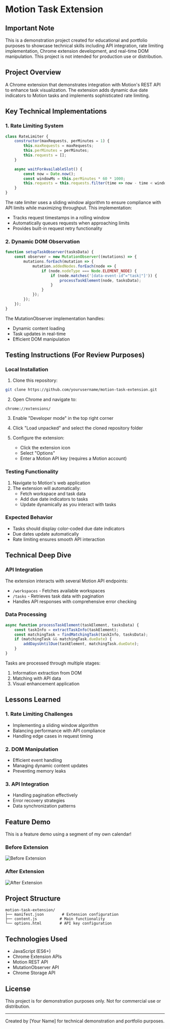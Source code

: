 # Motion Task Extension

## Important Note
This is a demonstration project created for educational and portfolio purposes to showcase technical skills including API integration, rate limiting implementation, Chrome extension development, and real-time DOM manipulation. This project is not intended for production use or distribution.

## Project Overview

A Chrome extension that demonstrates integration with Motion's REST API to enhance task visualization. The extension adds dynamic due date indicators to Motion tasks and implements sophisticated rate limiting.

## Key Technical Implementations

### 1. Rate Limiting System
```javascript
class RateLimiter {
    constructor(maxRequests, perMinutes = 1) {
        this.maxRequests = maxRequests;
        this.perMinutes = perMinutes;
        this.requests = [];
    }

    async waitForAvailableSlot() {
        const now = Date.now();
        const windowMs = this.perMinutes * 60 * 1000;
        this.requests = this.requests.filter(time => now - time < windowMs);
    }
}
```
The rate limiter uses a sliding window algorithm to ensure compliance with API limits while maximizing throughput. This implementation:
- Tracks request timestamps in a rolling window
- Automatically queues requests when approaching limits
- Provides built-in request retry functionality

### 2. Dynamic DOM Observation
```javascript
function setupTaskObserver(tasksData) {
    const observer = new MutationObserver((mutations) => {
        mutations.forEach(mutation => {
            mutation.addedNodes.forEach(node => {
                if (node.nodeType === Node.ELEMENT_NODE) {
                    if (node.matches('[data-event-id^="task|"]')) {
                        processTaskElement(node, tasksData);
                    }
                }
            });
        });
    });
}
```
The MutationObserver implementation handles:
- Dynamic content loading
- Task updates in real-time
- Efficient DOM manipulation

## Testing Instructions (For Review Purposes)

### Local Installation
1. Clone this repository:
```bash
git clone https://github.com/yourusername/motion-task-extension.git
```

2. Open Chrome and navigate to:
```
chrome://extensions/
```

3. Enable "Developer mode" in the top right corner

4. Click "Load unpacked" and select the cloned repository folder

5. Configure the extension:
   - Click the extension icon
   - Select "Options"
   - Enter a Motion API key (requires a Motion account)

### Testing Functionality
1. Navigate to Motion's web application
2. The extension will automatically:
   - Fetch workspace and task data
   - Add due date indicators to tasks
   - Update dynamically as you interact with tasks

### Expected Behavior
- Tasks should display color-coded due date indicators
- Due dates update automatically
- Rate limiting ensures smooth API interaction

## Technical Deep Dive

### API Integration
The extension interacts with several Motion API endpoints:
- `/workspaces` - Fetches available workspaces
- `/tasks` - Retrieves task data with pagination
- Handles API responses with comprehensive error checking

### Data Processing
```javascript
async function processTaskElement(taskElement, tasksData) {
    const taskInfo = extractTaskInfo(taskElement);
    const matchingTask = findMatchingTask(taskInfo, tasksData);
    if (matchingTask && matchingTask.dueDate) {
        addDaysUntilDue(taskElement, matchingTask.dueDate);
    }
}
```
Tasks are processed through multiple stages:
1. Information extraction from DOM
2. Matching with API data
3. Visual enhancement application

## Lessons Learned

### 1. Rate Limiting Challenges
- Implementing a sliding window algorithm
- Balancing performance with API compliance
- Handling edge cases in request timing

### 2. DOM Manipulation
- Efficient event handling
- Managing dynamic content updates
- Preventing memory leaks

### 3. API Integration
- Handling pagination effectively
- Error recovery strategies
- Data synchronization patterns

## Feature Demo

This is a feature demo using a segment of my own calendar!

### Before Extension
![Before Extension](./screenshots/before_extension.png)

### After Extension
![After Extension](./screenshots/after_extension.png)


## Project Structure
```
motion-task-extension/
├── manifest.json        # Extension configuration
├── content.js          # Main functionality
└── options.html        # API key configuration
```

## Technologies Used
- JavaScript (ES6+)
- Chrome Extension APIs
- Motion REST API
- MutationObserver API
- Chrome Storage API

## License
This project is for demonstration purposes only. Not for commercial use or distribution.

---
Created by [Your Name] for technical demonstration and portfolio purposes.